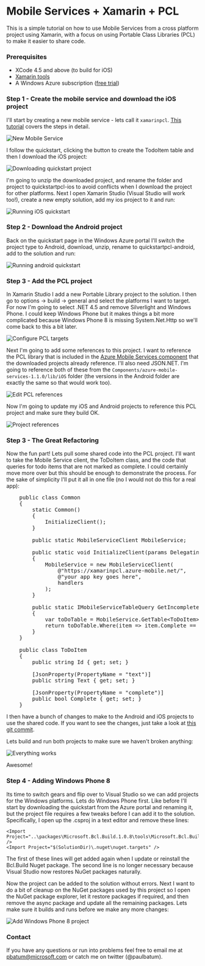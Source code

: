 Mobile Services + Xamarin + PCL
===========================

This is a simple tutorial on how to use Mobile Services from a cross platform project using Xamarin, with a focus on using Portable Class Libraries (PCL) to make it easier to share code.

### Prerequisites

- XCode 4.5 and above (to build for iOS)
- [Xamarin tools](http://xamarin.com/download)
- A Windows Azure subscription ([free trial](http://www.windowsazure.com/en-us/pricing/free-trial))

### Step 1 - Create the mobile service and download the iOS project

I'll start by creating a new mobile service - lets call it `xamarinpcl`. [This tutorial](http://www.windowsazure.com/en-us/develop/mobile/tutorials/get-started-xamarin-ios/) covers the steps in detail.

![New Mobile Service](/images/new-mobile-service.png)

I follow the quickstart, clicking the button to create the TodoItem table and then I download the iOS project:

![Downloading quickstart project](/images/create-new-xamarin-app.png)

I'm going to unzip the downloaded project, and rename the folder and project to quickstartpcl-ios to avoid conflicts when I download the project for other platforms. Next I open Xamarin Studio (Visual Studio will work too!), create a new empty solution, add my ios project to it and run:

![Running iOS quickstart](/images/run-ios-quickstart.png)

### Step 2 - Download the Android project

Back on the quickstart page in the Windows Azure portal I'll switch the project type to Android, download, unzip, rename to quickstartpcl-android, add to the solution and run:

![Running android quickstart](/images/run-android-quickstart.png)

### Step 3 - Add the PCL project

In Xamarin Studio I add a new Portable Library project to the solution. I then go to options -> build -> general and select the platforms I want to target. For now I'm going to select .NET 4.5 and remove Silverlight and Windows Phone. I could keep Windows Phone but it makes things a bit more complicated because Windows Phone 8 is missing System.Net.Http so we'll come back to this a bit later.

![Configure PCL targets](/images/configure-pcl-project.png)

Next I'm going to add some references to this project. I want to reference the PCL library that is included in the [Azure Mobile Services component](http://components.xamarin.com/view/azure-mobile-services) that the downloaded projects already reference. I'll also need JSON.NET. I'm going to reference both of these from the `Components/azure-mobile-services-1.1.0/lib/iOS` folder (the versions in the Android folder are exactly the same so that would work too).

![Edit PCL references](/images/add-pcl-references.png)

Now I'm going to update my iOS and Android projects to reference this PCL project and make sure they build OK.

![Project references](/images/project-references.png)

### Step 3 - The Great Refactoring

Now the fun part! Lets pull some shared code into the PCL project. I'll want to take the Mobile Service client, the ToDoItem class, and the code that queries for todo items that are not marked as complete. I could certainly move more over but this should be enough to demonstrate the process. For the sake of simplicity I'll put it all in one file (no I would not do this for a real app):

<pre>
    public class Common
    {
        static Common()
        {
            InitializeClient();
        }

        public static MobileServiceClient MobileService;

        public static void InitializeClient(params DelegatingHandler[] handlers)
        {
            MobileService = new MobileServiceClient(
                @"https://xamarinpcl.azure-mobile.net/",
                @"your app key goes here",
                handlers
            );
        }

        public static IMobileServiceTableQuery<ToDoItem> GetIncompleteItems()
        {
            var toDoTable = MobileService.GetTable&lt;ToDoItem&gt;();
            return toDoTable.Where(item => item.Complete == false);
        }
    }

    public class ToDoItem
    {
        public string Id { get; set; }

        [JsonProperty(PropertyName = "text")]
        public string Text { get; set; }

        [JsonProperty(PropertyName = "complete")]
        public bool Complete { get; set; }
    }
</pre>

I then have a bunch of changes to make to the Android and iOS projects to use the shared code. If you want to see the changes, just take a look at [this git commit](https://github.com/paulbatum/mobile-services-xamarin-pcl/commit/d58ec604baee1daaf4178662b9f39e652523d1cf).

Lets build and run both projects to make sure we haven't broken anything:

![Everything works](/images/everything-works-great.png)

Awesome!

### Step 4 - Adding Windows Phone 8

Its time to switch gears and flip over to Visual Studio so we can add projects for the Windows platforms. Lets do Windows Phone first. Like before I'll start by downloading the quickstart from the Azure portal and renaming it, but the project file requires a few tweaks before I can add it to the solution. Specifically, I open up the .csproj in a text editor and remove these lines:

	<Import Project="..\packages\Microsoft.Bcl.Build.1.0.8\tools\Microsoft.Bcl.Build.targets" />
  	<Import Project="$(SolutionDir)\.nuget\nuget.targets" />

The first of these lines will get added again when I update or reinstall the Bcl.Build Nuget package. The second line is no longer necessary because Visual Studio now restores NuGet packages naturally.

Now the project can be added to the solution without errors. Next I want to do a bit of cleanup on the NuGet packages used by this project so I open the NuGet package explorer, let it restore packages if required, and then remove the async package and update all the remaining packages. Lets make sure it builds and runs before we make any more changes:

![Add Windows Phone 8 project](/images/add-wp8-proj.png)



### Contact

If you have any questions or run into problems feel free to email me at pbatum@microsoft.com or catch me on twitter (@paulbatum).